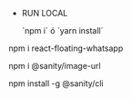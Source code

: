 - RUN LOCAL

    ´npm i´ ó ´yarn install´


npm i react-floating-whatsapp

npm i @sanity/image-url

npm install -g @sanity/cli